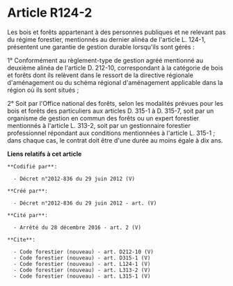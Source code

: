 # Article R124-2

Les bois et forêts appartenant à des personnes publiques et ne relevant pas du régime forestier, mentionnés au dernier alinéa
de l'article L. 124-1, présentent une garantie de gestion durable lorsqu'ils sont gérés :

1° Conformément au règlement-type de gestion agréé mentionné au deuxième alinéa de l'article D. 212-10, correspondant à la
catégorie de bois et forêts dont ils relèvent dans le ressort de la directive régionale d'aménagement ou du schéma régional
d'aménagement applicable dans la région où ils sont situés ;

2° Soit par l'Office national des forêts, selon les modalités prévues pour les bois et forêts des particuliers aux articles
D. 315-1 à D. 315-7, soit par un organisme de gestion en commun des forêts ou un expert forestier mentionnés à l'article L.
313-2, soit par un gestionnaire forestier professionnel répondant aux conditions mentionnées à l'article L. 315-1 ; dans
chaque cas, le contrat doit être d'une durée au moins égale à dix ans.

**Liens relatifs à cet article**

	**Codifié par**:

	  - Décret n°2012-836 du 29 juin 2012 (V)

	**Créé par**:

	  - Décret n°2012-836 du 29 juin 2012 - art. (V)

	**Cité par**:

	  - Arrêté du 28 décembre 2016 - art. 2 (V)

	**Cite**:

	  - Code forestier (nouveau) - art. D212-10 (V)
	  - Code forestier (nouveau) - art. D315-1 (V)
	  - Code forestier (nouveau) - art. L124-1 (V)
	  - Code forestier (nouveau) - art. L313-2 (V)
	  - Code forestier (nouveau) - art. L315-1 (V)
